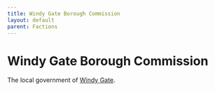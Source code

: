 ```yaml
---
title: Windy Gate Borough Commission
layout: default
parent: Factions
---
```


# Windy Gate Borough Commission
The local government of [Windy Gate](/FATE_in_the_BAWG/locations/Windy_gate.html).